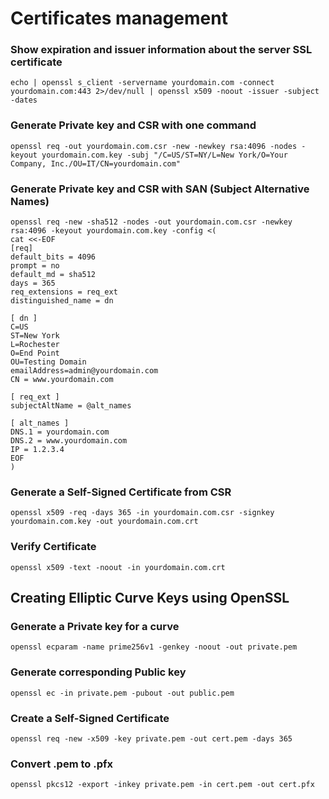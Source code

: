 # Certificates management

### Show expiration and issuer information about the server SSL certificate

```
echo | openssl s_client -servername yourdomain.com -connect yourdomain.com:443 2>/dev/null | openssl x509 -noout -issuer -subject -dates
```
### Generate Private key and CSR with one command
```
openssl req -out yourdomain.com.csr -new -newkey rsa:4096 -nodes -keyout yourdomain.com.key -subj "/C=US/ST=NY/L=New York/O=Your Company, Inc./OU=IT/CN=yourdomain.com"
```
### Generate Private key and CSR with SAN (Subject Alternative Names)
```
openssl req -new -sha512 -nodes -out yourdomain.com.csr -newkey rsa:4096 -keyout yourdomain.com.key -config <(
cat <<-EOF
[req]
default_bits = 4096
prompt = no
default_md = sha512
days = 365
req_extensions = req_ext
distinguished_name = dn

[ dn ]
C=US
ST=New York
L=Rochester
O=End Point
OU=Testing Domain
emailAddress=admin@yourdomain.com
CN = www.yourdomain.com

[ req_ext ]
subjectAltName = @alt_names

[ alt_names ]
DNS.1 = yourdomain.com
DNS.2 = www.yourdomain.com
IP = 1.2.3.4
EOF
)
```
### Generate a Self-Signed Certificate from CSR
```
openssl x509 -req -days 365 -in yourdomain.com.csr -signkey yourdomain.com.key -out yourdomain.com.crt
```
### Verify Certificate
```
openssl x509 -text -noout -in yourdomain.com.crt
```
## Creating Elliptic Curve Keys using OpenSSL

### Generate a Private key for a curve
```
openssl ecparam -name prime256v1 -genkey -noout -out private.pem
```
### Generate corresponding Public key
```
openssl ec -in private.pem -pubout -out public.pem
```
### Create a Self-Signed Certificate
```
openssl req -new -x509 -key private.pem -out cert.pem -days 365
```
### Convert .pem to .pfx
```
openssl pkcs12 -export -inkey private.pem -in cert.pem -out cert.pfx
```